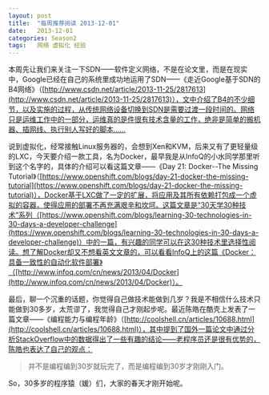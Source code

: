 ```yaml
---
layout: post
title:  "每周推荐阅读 2013-12-01"
date:   2013-12-01
categories: Season2 
tags:   网络 虚拟化 经验
---
```


本周先让我们来关注一下SDN——软件定义网络，不是在论文里，而是在现实中，Google已经在自己的系统里成功地运用了SDN——《走近Google基于SDN的B4网络》（[http://www.csdn.net/article/2013-11-25/2817613](http://www.csdn.net/article/2013-11-25/2817613)），文中介绍了B4的不少细节，以及实施的过程，从传统网络设备切换到SDN是需要过渡一段时间的。网络只是运维工作中的一部分，运维真的是件很有技术含量的工作，绝非是简单的搬机器、插网线、执行别人写好的脚本……

说到虚拟化，经常接触Linux服务器的，会想到Xen和KVM，后来又有了更轻量级的LXC，今天要介绍一款工具，名为Docker，最早我是从InfoQ的小水同学那里听到这个名字的，具体的介绍可以看这篇文章——《Day 21: Docker--The Missing Tutorial》（[https://www.openshift.com/blogs/day-21-docker-the-missing-tutorial](https://www.openshift.com/blogs/day-21-docker-the-missing-tutorial)），Docker基于LXC做了一定的扩展，将应用及其所有依赖打包成一个虚拟的容器，使得应用的部署不再充满艰辛和坎坷。这篇文章是“30天学30种技术”系列（[https://www.openshift.com/blogs/learning-30-technologies-in-30-days-a-developer-challenge](https://www.openshift.com/blogs/learning-30-technologies-in-30-days-a-developer-challenge)）中的一篇，有兴趣的同学可以在这30种技术里选择性阅读。想了解Docker却又不想看英文文章的，可以看看InfoQ上的这篇《Docker：具备一致性的自动化软件部署》（[http://www.infoq.com/cn/news/2013/04/Docker](http://www.infoq.com/cn/news/2013/04/Docker)）。

最后，聊一个沉重的话题，你觉得自己做技术能做到几岁？我是不相信什么技术只能做到30多岁，太荒谬了，我觉得自己才刚起步呢。最近陈皓在酷壳上发表了一篇文章——《编程能力与编程年龄》（[http://coolshell.cn/articles/10688.html](http://coolshell.cn/articles/10688.html)），其中提到了国外一篇论文中通过分析StackOverflow中的数据得出了一些有趣的结论——老程序员还是很有优势的，陈皓也表达了自己的观点：

>并不是编程编到30岁就玩完了，而是编程编到30岁才刚刚入门。

So，30多岁的程序猿（媛）们，大家的春天才刚开始呢。